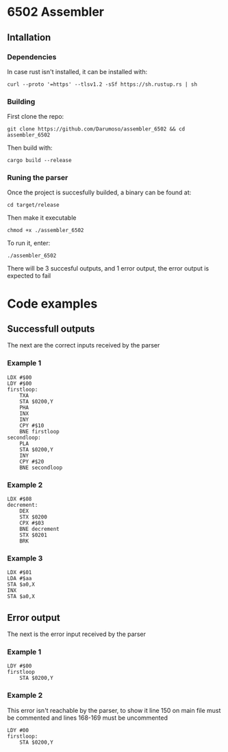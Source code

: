 # 6502 Assembler
## Intallation

### Dependencies
In case rust isn't installed, it can be installed with:

```
curl --proto '=https' --tlsv1.2 -sSf https://sh.rustup.rs | sh
```

### Building
First clone the repo:
```
git clone https://github.com/Darumoso/assembler_6502 && cd assembler_6502
```

Then build with:
```
cargo build --release
```

### Runing the parser
Once the project is succesfully builded, a binary can be found at:

```
cd target/release
```

Then make it executable
```
chmod +x ./assembler_6502
```
To run it, enter:
```
./assembler_6502
```
There will be 3 succesful outputs, and 1 error output, the error output is expected to
fail


# Code examples
## Successfull outputs
The next are the correct inputs received by the parser

### Example 1
```6502
LDX #$00
LDY #$00
firstloop:
    TXA
    STA $0200,Y
    PHA
    INX
    INY
    CPY #$10
    BNE firstloop
secondloop:
    PLA
    STA $0200,Y
    INY
    CPY #$20
    BNE secondloop
```

### Example 2
```6502
LDX #$08
decrement:
    DEX
    STX $0200
    CPX #$03
    BNE decrement
    STX $0201
    BRK
```
### Example 3
```6502
LDX #$01
LDA #$aa
STA $a0,X
INX
STA $a0,X
```

## Error output
The next is the error input received by the parser
### Example 1
```6502
LDY #$00
firstloop
    STA $0200,Y
```

### Example 2
This error isn't reachable by the parser, to show it line 150 on main file must
be commented and lines 168-169 must be uncommented
```6502
LDY #00
firstloop:
    STA $0200,Y
```

